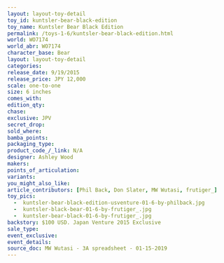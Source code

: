 ```yaml
---
layout: layout-toy-detail 
toy_id: kuntsler-bear-black-edition
toy_name: Kuntsler Bear Black Edition
permalink: /toys-1-6/kuntsler-bear-black-edition.html
world: WO7174
world_abr: WO7174
character_base: Bear
layout: layout-toy-detail
categories: 
release_date: 9/19/2015
release_price: JPY 12,000 
scale: one-to-one
size: 6 inches
comes_with: 
edition_qty: 
chase: 
exclusive: JPV
secret_drop: 
sold_where: 
bamba_points: 
packaging_type: 
product_code_/_link: N/A
designer: Ashley Wood
makers: 
points_of_articulation: 
variants: 
you_might_also_like: 
article_contributors: [Phil Back, Don Slater, MW Wutasi, frutiger_]
toy_pics: 
  -  kuntsler-bear-black-edition-usventure-01-6-by-philback.jpg
  -  kuntsler-black-bear-01-6-by-frutiger_.jpg
  -  kuntsler-bear-black-01-6-by-frutiger_.jpg
backstory: $100 USD. Japan Venture 2015 Exclusive
sale_type: 
event_exclusive: 
event_details: 
source_doc: MW Wutasi - 3A spreadsheet - 01-15-2019
---
```

